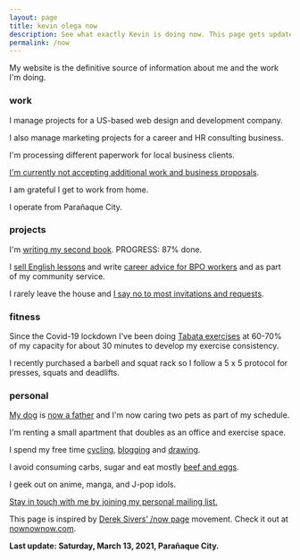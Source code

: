 ```yaml
---
layout: page
title: kevin olega now
description: See what exactly Kevin is doing now. This page gets updated regularly.
permalink: /now
---
```

My website is the definitive source of information about me and the work I'm doing.

### work

I manage projects for a US-based web design and development company.

I also manage marketing projects for a career and HR consulting business.

I'm processing different paperwork for local business clients.

[I'm currently not accepting additional work and business proposals](https://kevinolega.com/n/).

I am grateful I get to work from home. 

I operate from Parañaque City.

### projects

I'm [writing my second book](https://callcentertrainingtips.com/books). PROGRESS: 87% done.

I [sell English lessons](https://callcentertrainingtips.com/promos/) and write [career advice for BPO workers][1] and  as part of my community service.

I rarely leave the house and [I say no to most invitations and requests](https://kevinolega.com/n).

### fitness

Since the Covid-19 lockdown I've been doing [Tabata exercises](https://minimalchanges.com/tabata) at 60-70% of my capacity for about 30 minutes to develop my exercise consistency.

I recently purchased a barbell and squat rack so I follow a 5 x 5 protocol for presses, squats and deadlifts.

### personal

[My dog][4] is [now a father](https://www.instagram.com/p/B4gpVKEn4ZS/) and I'm now caring two pets as part of my schedule.

I'm renting a small apartment that doubles as an office and exercise space.

I spend my free time [cycling][5], [blogging][7] and [drawing][8].

I avoid consuming carbs, sugar and eat mostly [beef and eggs][9].

I geek out on anime, manga, and J-pop idols.

[Stay in touch with me by joining my personal mailing list.][10]

This page is inspired by [Derek Sivers’ /now page][11] movement. Check it out at [nownownow.com][12].

**Last update: Saturday, March 13, 2021, Parañaque City.**


[1]:	http://callcentertrainingtips.com/
[4]:	https://www.instagram.com/p/BqF7xlBlPSm/
[5]:	https://www.instagram.com/p/BdlqCqkHHJ8/
[7]:	http://minimalchanges.com
[8]:	https://photos.app.goo.gl/ikZWBgSuOOxXMjaD3
[9]:	http://philippineislandliving.com/carnivore-diet-philippines-first-attempt/
[10]:	http://eepurl.com/oCUar
[11]:	http://sivers.org/nowff
[12]:	http://nownownow.com

